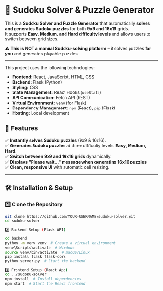 # 🎲 Sudoku Solver & Puzzle Generator

This is a **Sudoku Solver and Puzzle Generator** that automatically **solves and generates Sudoku puzzles** for both **9x9 and 16x16** grids.  
It supports **Easy, Medium, and Hard difficulty levels** and allows users to switch between grid sizes.

**⚠️ This is NOT a manual Sudoku-solving platform** – it solves puzzles **for you** and generates playable puzzles.

---

This project uses the following technologies:

- **Frontend:** React, JavaScript, HTML, CSS
- **Backend:** Flask (Python)
- **Styling:** CSS
- **State Management:** React Hooks (`useState`)
- **API Communication:** Fetch API (REST)
- **Virtual Environment:** `venv` (for Flask)
- **Dependency Management:** `npm` (React), `pip` (Flask)
- **Hosting:** Local development

## 🚀 Features

✅ **Instantly solves Sudoku puzzles** (9x9 & 16x16).  
✅ **Generates Sudoku puzzles** at three difficulty levels: **Easy, Medium, Hard**.  
✅ **Switch between 9x9 and 16x16 grids** dynamically.  
✅ **Displays "Please wait..." message when generating 16x16 puzzles**.  
✅ **Clean, responsive UI** with automatic cell resizing.  

---

## 🛠 Installation & Setup

### 1️⃣ Clone the Repository  
```sh
git clone https://github.com/YOUR-USERNAME/sudoku-solver.git
cd sudoku-solver

2️⃣ Backend Setup (Flask API)

cd backend
python -m venv venv  # Create a virtual environment
venv\Scripts\activate  # Windows
source venv/bin/activate  # macOS/Linux
pip install flask flask-cors
python server.py  # Start the backend

3️⃣ Frontend Setup (React App)
cd ../sudoku-solver
npm install  # Install dependencies
npm start  # Start the React frontend

